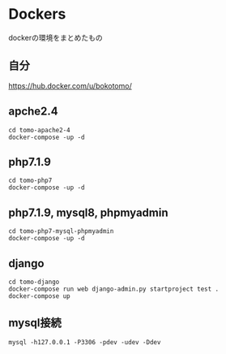 # Dockers
dockerの環境をまとめたもの

## 自分
https://hub.docker.com/u/bokotomo/

## apche2.4
```
cd tomo-apache2-4
docker-compose -up -d
```

## php7.1.9
```
cd tomo-php7
docker-compose -up -d
```

## php7.1.9, mysql8, phpmyadmin
```
cd tomo-php7-mysql-phpmyadmin
docker-compose -up -d
```

## django
```
cd tomo-django
docker-compose run web django-admin.py startproject test .
docker-compose up
```

## mysql接続
```
mysql -h127.0.0.1 -P3306 -pdev -udev -Ddev
```

